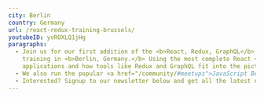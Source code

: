 ```yaml
---
city: Berlin
country: Germany
url: /react-redux-training-brussels/
youtubeID: yvROXLQ1jHg
paragraphs:
  - Join us for our first addition of the <b>React, Redux, GraphQL</b>
    training in <b>Berlin, Germany.</b> Using the most complete React <a href="/curriculum">curriculum</a> available, you'll learn how to build production ready React
    applications and how tools like Redux and GraphQL fit into the picture.
  - We also run the popular <a href="/community/#meetups">JavaScript Berlin Meetup group</a> where we run hands-on workshops for the local dev community.
  - Interested? Signup to our newsletter below and get all the latest news...
---
```

